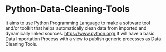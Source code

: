# Python-Data-Cleaning-Tools
It aims to use Python Programming Language to make a software tool and/or toolkit that helps automatically clean data from imported and dynamically linked sources. https://www.python.org/ It will have a basic Data Importation Process with a view to publish generic processes as Data Cleaning Tools.
